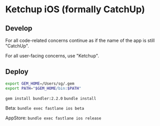 # Ketchup iOS (formally CatchUp)

## Develop
For all code-related concerns continue as if the name of the app is still "CatchUp".

For all user-facing concerns, use "Ketchup".

## Deploy

```bash
export GEM_HOME=/Users/sg/.gem
export PATH="$GEM_HOME/bin:$PATH"
```

`gem install bundler:2.2.0`
`bundle install`

Beta:
`bundle exec fastlane ios beta`

AppStore:
`bundle exec fastlane ios release`
